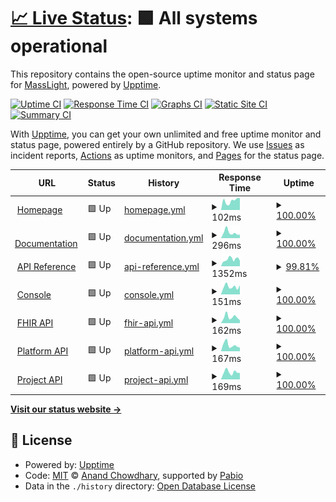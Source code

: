 # [📈 Live Status](https://masslight.github.io/upptime): <!--live status--> **🟩 All systems operational**

This repository contains the open-source uptime monitor and status page for [MassLight](https://masslight.github.io/upptime), powered by [Upptime](https://github.com/upptime/upptime).

[![Uptime CI](https://github.com/masslight/upptime/workflows/Uptime%20CI/badge.svg)](https://github.com/masslight/upptime/actions?query=workflow%3A%22Uptime+CI%22)
[![Response Time CI](https://github.com/masslight/upptime/workflows/Response%20Time%20CI/badge.svg)](https://github.com/masslight/upptime/actions?query=workflow%3A%22Response+Time+CI%22)
[![Graphs CI](https://github.com/masslight/upptime/workflows/Graphs%20CI/badge.svg)](https://github.com/masslight/upptime/actions?query=workflow%3A%22Graphs+CI%22)
[![Static Site CI](https://github.com/masslight/upptime/workflows/Static%20Site%20CI/badge.svg)](https://github.com/masslight/upptime/actions?query=workflow%3A%22Static+Site+CI%22)
[![Summary CI](https://github.com/masslight/upptime/workflows/Summary%20CI/badge.svg)](https://github.com/masslight/upptime/actions?query=workflow%3A%22Summary+CI%22)

With [Upptime](https://upptime.js.org), you can get your own unlimited and free uptime monitor and status page, powered entirely by a GitHub repository. We use [Issues](https://github.com/masslight/upptime/issues) as incident reports, [Actions](https://github.com/masslight/upptime/actions) as uptime monitors, and [Pages](https://masslight.github.io/upptime) for the status page.

<!--start: status pages-->
<!-- This summary is generated by Upptime (https://github.com/upptime/upptime) -->
<!-- Do not edit this manually, your changes will be overwritten -->
<!-- prettier-ignore -->
| URL | Status | History | Response Time | Uptime |
| --- | ------ | ------- | ------------- | ------ |
| <img alt="" src="https://icons.duckduckgo.com/ip3/www.zapehr.com.ico" height="13"> [Homepage](https://www.zapehr.com) | 🟩 Up | [homepage.yml](https://github.com/masslight/upptime/commits/HEAD/history/homepage.yml) | <details><summary><img alt="Response time graph" src="./graphs/homepage/response-time-week.png" height="20"> 102ms</summary><br><a href="https://status.zapehr.com/history/homepage"><img alt="Response time 193" src="https://img.shields.io/endpoint?url=https%3A%2F%2Fraw.githubusercontent.com%2Fmasslight%2Fupptime%2FHEAD%2Fapi%2Fhomepage%2Fresponse-time.json"></a><br><a href="https://status.zapehr.com/history/homepage"><img alt="24-hour response time 132" src="https://img.shields.io/endpoint?url=https%3A%2F%2Fraw.githubusercontent.com%2Fmasslight%2Fupptime%2FHEAD%2Fapi%2Fhomepage%2Fresponse-time-day.json"></a><br><a href="https://status.zapehr.com/history/homepage"><img alt="7-day response time 102" src="https://img.shields.io/endpoint?url=https%3A%2F%2Fraw.githubusercontent.com%2Fmasslight%2Fupptime%2FHEAD%2Fapi%2Fhomepage%2Fresponse-time-week.json"></a><br><a href="https://status.zapehr.com/history/homepage"><img alt="30-day response time 102" src="https://img.shields.io/endpoint?url=https%3A%2F%2Fraw.githubusercontent.com%2Fmasslight%2Fupptime%2FHEAD%2Fapi%2Fhomepage%2Fresponse-time-month.json"></a><br><a href="https://status.zapehr.com/history/homepage"><img alt="1-year response time 193" src="https://img.shields.io/endpoint?url=https%3A%2F%2Fraw.githubusercontent.com%2Fmasslight%2Fupptime%2FHEAD%2Fapi%2Fhomepage%2Fresponse-time-year.json"></a></details> | <details><summary><a href="https://status.zapehr.com/history/homepage">100.00%</a></summary><a href="https://status.zapehr.com/history/homepage"><img alt="All-time uptime 100.00%" src="https://img.shields.io/endpoint?url=https%3A%2F%2Fraw.githubusercontent.com%2Fmasslight%2Fupptime%2FHEAD%2Fapi%2Fhomepage%2Fuptime.json"></a><br><a href="https://status.zapehr.com/history/homepage"><img alt="24-hour uptime 100.00%" src="https://img.shields.io/endpoint?url=https%3A%2F%2Fraw.githubusercontent.com%2Fmasslight%2Fupptime%2FHEAD%2Fapi%2Fhomepage%2Fuptime-day.json"></a><br><a href="https://status.zapehr.com/history/homepage"><img alt="7-day uptime 100.00%" src="https://img.shields.io/endpoint?url=https%3A%2F%2Fraw.githubusercontent.com%2Fmasslight%2Fupptime%2FHEAD%2Fapi%2Fhomepage%2Fuptime-week.json"></a><br><a href="https://status.zapehr.com/history/homepage"><img alt="30-day uptime 100.00%" src="https://img.shields.io/endpoint?url=https%3A%2F%2Fraw.githubusercontent.com%2Fmasslight%2Fupptime%2FHEAD%2Fapi%2Fhomepage%2Fuptime-month.json"></a><br><a href="https://status.zapehr.com/history/homepage"><img alt="1-year uptime 100.00%" src="https://img.shields.io/endpoint?url=https%3A%2F%2Fraw.githubusercontent.com%2Fmasslight%2Fupptime%2FHEAD%2Fapi%2Fhomepage%2Fuptime-year.json"></a></details>
| <img alt="" src="https://icons.duckduckgo.com/ip3/docs.zapehr.com.ico" height="13"> [Documentation](https://docs.zapehr.com) | 🟩 Up | [documentation.yml](https://github.com/masslight/upptime/commits/HEAD/history/documentation.yml) | <details><summary><img alt="Response time graph" src="./graphs/documentation/response-time-week.png" height="20"> 296ms</summary><br><a href="https://status.zapehr.com/history/documentation"><img alt="Response time 352" src="https://img.shields.io/endpoint?url=https%3A%2F%2Fraw.githubusercontent.com%2Fmasslight%2Fupptime%2FHEAD%2Fapi%2Fdocumentation%2Fresponse-time.json"></a><br><a href="https://status.zapehr.com/history/documentation"><img alt="24-hour response time 184" src="https://img.shields.io/endpoint?url=https%3A%2F%2Fraw.githubusercontent.com%2Fmasslight%2Fupptime%2FHEAD%2Fapi%2Fdocumentation%2Fresponse-time-day.json"></a><br><a href="https://status.zapehr.com/history/documentation"><img alt="7-day response time 296" src="https://img.shields.io/endpoint?url=https%3A%2F%2Fraw.githubusercontent.com%2Fmasslight%2Fupptime%2FHEAD%2Fapi%2Fdocumentation%2Fresponse-time-week.json"></a><br><a href="https://status.zapehr.com/history/documentation"><img alt="30-day response time 326" src="https://img.shields.io/endpoint?url=https%3A%2F%2Fraw.githubusercontent.com%2Fmasslight%2Fupptime%2FHEAD%2Fapi%2Fdocumentation%2Fresponse-time-month.json"></a><br><a href="https://status.zapehr.com/history/documentation"><img alt="1-year response time 352" src="https://img.shields.io/endpoint?url=https%3A%2F%2Fraw.githubusercontent.com%2Fmasslight%2Fupptime%2FHEAD%2Fapi%2Fdocumentation%2Fresponse-time-year.json"></a></details> | <details><summary><a href="https://status.zapehr.com/history/documentation">100.00%</a></summary><a href="https://status.zapehr.com/history/documentation"><img alt="All-time uptime 100.00%" src="https://img.shields.io/endpoint?url=https%3A%2F%2Fraw.githubusercontent.com%2Fmasslight%2Fupptime%2FHEAD%2Fapi%2Fdocumentation%2Fuptime.json"></a><br><a href="https://status.zapehr.com/history/documentation"><img alt="24-hour uptime 100.00%" src="https://img.shields.io/endpoint?url=https%3A%2F%2Fraw.githubusercontent.com%2Fmasslight%2Fupptime%2FHEAD%2Fapi%2Fdocumentation%2Fuptime-day.json"></a><br><a href="https://status.zapehr.com/history/documentation"><img alt="7-day uptime 100.00%" src="https://img.shields.io/endpoint?url=https%3A%2F%2Fraw.githubusercontent.com%2Fmasslight%2Fupptime%2FHEAD%2Fapi%2Fdocumentation%2Fuptime-week.json"></a><br><a href="https://status.zapehr.com/history/documentation"><img alt="30-day uptime 100.00%" src="https://img.shields.io/endpoint?url=https%3A%2F%2Fraw.githubusercontent.com%2Fmasslight%2Fupptime%2FHEAD%2Fapi%2Fdocumentation%2Fuptime-month.json"></a><br><a href="https://status.zapehr.com/history/documentation"><img alt="1-year uptime 100.00%" src="https://img.shields.io/endpoint?url=https%3A%2F%2Fraw.githubusercontent.com%2Fmasslight%2Fupptime%2FHEAD%2Fapi%2Fdocumentation%2Fuptime-year.json"></a></details>
| <img alt="" src="https://icons.duckduckgo.com/ip3/api-reference.zapehr.com.ico" height="13"> [API Reference](https://api-reference.zapehr.com) | 🟩 Up | [api-reference.yml](https://github.com/masslight/upptime/commits/HEAD/history/api-reference.yml) | <details><summary><img alt="Response time graph" src="./graphs/api-reference/response-time-week.png" height="20"> 1352ms</summary><br><a href="https://status.zapehr.com/history/api-reference"><img alt="Response time 1288" src="https://img.shields.io/endpoint?url=https%3A%2F%2Fraw.githubusercontent.com%2Fmasslight%2Fupptime%2FHEAD%2Fapi%2Fapi-reference%2Fresponse-time.json"></a><br><a href="https://status.zapehr.com/history/api-reference"><img alt="24-hour response time 1047" src="https://img.shields.io/endpoint?url=https%3A%2F%2Fraw.githubusercontent.com%2Fmasslight%2Fupptime%2FHEAD%2Fapi%2Fapi-reference%2Fresponse-time-day.json"></a><br><a href="https://status.zapehr.com/history/api-reference"><img alt="7-day response time 1352" src="https://img.shields.io/endpoint?url=https%3A%2F%2Fraw.githubusercontent.com%2Fmasslight%2Fupptime%2FHEAD%2Fapi%2Fapi-reference%2Fresponse-time-week.json"></a><br><a href="https://status.zapehr.com/history/api-reference"><img alt="30-day response time 1177" src="https://img.shields.io/endpoint?url=https%3A%2F%2Fraw.githubusercontent.com%2Fmasslight%2Fupptime%2FHEAD%2Fapi%2Fapi-reference%2Fresponse-time-month.json"></a><br><a href="https://status.zapehr.com/history/api-reference"><img alt="1-year response time 1288" src="https://img.shields.io/endpoint?url=https%3A%2F%2Fraw.githubusercontent.com%2Fmasslight%2Fupptime%2FHEAD%2Fapi%2Fapi-reference%2Fresponse-time-year.json"></a></details> | <details><summary><a href="https://status.zapehr.com/history/api-reference">99.81%</a></summary><a href="https://status.zapehr.com/history/api-reference"><img alt="All-time uptime 99.95%" src="https://img.shields.io/endpoint?url=https%3A%2F%2Fraw.githubusercontent.com%2Fmasslight%2Fupptime%2FHEAD%2Fapi%2Fapi-reference%2Fuptime.json"></a><br><a href="https://status.zapehr.com/history/api-reference"><img alt="24-hour uptime 100.00%" src="https://img.shields.io/endpoint?url=https%3A%2F%2Fraw.githubusercontent.com%2Fmasslight%2Fupptime%2FHEAD%2Fapi%2Fapi-reference%2Fuptime-day.json"></a><br><a href="https://status.zapehr.com/history/api-reference"><img alt="7-day uptime 99.81%" src="https://img.shields.io/endpoint?url=https%3A%2F%2Fraw.githubusercontent.com%2Fmasslight%2Fupptime%2FHEAD%2Fapi%2Fapi-reference%2Fuptime-week.json"></a><br><a href="https://status.zapehr.com/history/api-reference"><img alt="30-day uptime 99.96%" src="https://img.shields.io/endpoint?url=https%3A%2F%2Fraw.githubusercontent.com%2Fmasslight%2Fupptime%2FHEAD%2Fapi%2Fapi-reference%2Fuptime-month.json"></a><br><a href="https://status.zapehr.com/history/api-reference"><img alt="1-year uptime 99.95%" src="https://img.shields.io/endpoint?url=https%3A%2F%2Fraw.githubusercontent.com%2Fmasslight%2Fupptime%2FHEAD%2Fapi%2Fapi-reference%2Fuptime-year.json"></a></details>
| <img alt="" src="https://icons.duckduckgo.com/ip3/console.zapehr.com.ico" height="13"> [Console](https://console.zapehr.com) | 🟩 Up | [console.yml](https://github.com/masslight/upptime/commits/HEAD/history/console.yml) | <details><summary><img alt="Response time graph" src="./graphs/console/response-time-week.png" height="20"> 151ms</summary><br><a href="https://status.zapehr.com/history/console"><img alt="Response time 270" src="https://img.shields.io/endpoint?url=https%3A%2F%2Fraw.githubusercontent.com%2Fmasslight%2Fupptime%2FHEAD%2Fapi%2Fconsole%2Fresponse-time.json"></a><br><a href="https://status.zapehr.com/history/console"><img alt="24-hour response time 178" src="https://img.shields.io/endpoint?url=https%3A%2F%2Fraw.githubusercontent.com%2Fmasslight%2Fupptime%2FHEAD%2Fapi%2Fconsole%2Fresponse-time-day.json"></a><br><a href="https://status.zapehr.com/history/console"><img alt="7-day response time 151" src="https://img.shields.io/endpoint?url=https%3A%2F%2Fraw.githubusercontent.com%2Fmasslight%2Fupptime%2FHEAD%2Fapi%2Fconsole%2Fresponse-time-week.json"></a><br><a href="https://status.zapehr.com/history/console"><img alt="30-day response time 173" src="https://img.shields.io/endpoint?url=https%3A%2F%2Fraw.githubusercontent.com%2Fmasslight%2Fupptime%2FHEAD%2Fapi%2Fconsole%2Fresponse-time-month.json"></a><br><a href="https://status.zapehr.com/history/console"><img alt="1-year response time 270" src="https://img.shields.io/endpoint?url=https%3A%2F%2Fraw.githubusercontent.com%2Fmasslight%2Fupptime%2FHEAD%2Fapi%2Fconsole%2Fresponse-time-year.json"></a></details> | <details><summary><a href="https://status.zapehr.com/history/console">100.00%</a></summary><a href="https://status.zapehr.com/history/console"><img alt="All-time uptime 100.00%" src="https://img.shields.io/endpoint?url=https%3A%2F%2Fraw.githubusercontent.com%2Fmasslight%2Fupptime%2FHEAD%2Fapi%2Fconsole%2Fuptime.json"></a><br><a href="https://status.zapehr.com/history/console"><img alt="24-hour uptime 100.00%" src="https://img.shields.io/endpoint?url=https%3A%2F%2Fraw.githubusercontent.com%2Fmasslight%2Fupptime%2FHEAD%2Fapi%2Fconsole%2Fuptime-day.json"></a><br><a href="https://status.zapehr.com/history/console"><img alt="7-day uptime 100.00%" src="https://img.shields.io/endpoint?url=https%3A%2F%2Fraw.githubusercontent.com%2Fmasslight%2Fupptime%2FHEAD%2Fapi%2Fconsole%2Fuptime-week.json"></a><br><a href="https://status.zapehr.com/history/console"><img alt="30-day uptime 100.00%" src="https://img.shields.io/endpoint?url=https%3A%2F%2Fraw.githubusercontent.com%2Fmasslight%2Fupptime%2FHEAD%2Fapi%2Fconsole%2Fuptime-month.json"></a><br><a href="https://status.zapehr.com/history/console"><img alt="1-year uptime 100.00%" src="https://img.shields.io/endpoint?url=https%3A%2F%2Fraw.githubusercontent.com%2Fmasslight%2Fupptime%2FHEAD%2Fapi%2Fconsole%2Fuptime-year.json"></a></details>
| <img alt="" src="https://zapehr-public-files.s3.amazonaws.com/favicon.png" height="13"> [FHIR API](https://fhir-api.zapehr.com/version) | 🟩 Up | [fhir-api.yml](https://github.com/masslight/upptime/commits/HEAD/history/fhir-api.yml) | <details><summary><img alt="Response time graph" src="./graphs/fhir-api/response-time-week.png" height="20"> 162ms</summary><br><a href="https://status.zapehr.com/history/fhir-api"><img alt="Response time 212" src="https://img.shields.io/endpoint?url=https%3A%2F%2Fraw.githubusercontent.com%2Fmasslight%2Fupptime%2FHEAD%2Fapi%2Ffhir-api%2Fresponse-time.json"></a><br><a href="https://status.zapehr.com/history/fhir-api"><img alt="24-hour response time 77" src="https://img.shields.io/endpoint?url=https%3A%2F%2Fraw.githubusercontent.com%2Fmasslight%2Fupptime%2FHEAD%2Fapi%2Ffhir-api%2Fresponse-time-day.json"></a><br><a href="https://status.zapehr.com/history/fhir-api"><img alt="7-day response time 162" src="https://img.shields.io/endpoint?url=https%3A%2F%2Fraw.githubusercontent.com%2Fmasslight%2Fupptime%2FHEAD%2Fapi%2Ffhir-api%2Fresponse-time-week.json"></a><br><a href="https://status.zapehr.com/history/fhir-api"><img alt="30-day response time 190" src="https://img.shields.io/endpoint?url=https%3A%2F%2Fraw.githubusercontent.com%2Fmasslight%2Fupptime%2FHEAD%2Fapi%2Ffhir-api%2Fresponse-time-month.json"></a><br><a href="https://status.zapehr.com/history/fhir-api"><img alt="1-year response time 212" src="https://img.shields.io/endpoint?url=https%3A%2F%2Fraw.githubusercontent.com%2Fmasslight%2Fupptime%2FHEAD%2Fapi%2Ffhir-api%2Fresponse-time-year.json"></a></details> | <details><summary><a href="https://status.zapehr.com/history/fhir-api">100.00%</a></summary><a href="https://status.zapehr.com/history/fhir-api"><img alt="All-time uptime 100.00%" src="https://img.shields.io/endpoint?url=https%3A%2F%2Fraw.githubusercontent.com%2Fmasslight%2Fupptime%2FHEAD%2Fapi%2Ffhir-api%2Fuptime.json"></a><br><a href="https://status.zapehr.com/history/fhir-api"><img alt="24-hour uptime 100.00%" src="https://img.shields.io/endpoint?url=https%3A%2F%2Fraw.githubusercontent.com%2Fmasslight%2Fupptime%2FHEAD%2Fapi%2Ffhir-api%2Fuptime-day.json"></a><br><a href="https://status.zapehr.com/history/fhir-api"><img alt="7-day uptime 100.00%" src="https://img.shields.io/endpoint?url=https%3A%2F%2Fraw.githubusercontent.com%2Fmasslight%2Fupptime%2FHEAD%2Fapi%2Ffhir-api%2Fuptime-week.json"></a><br><a href="https://status.zapehr.com/history/fhir-api"><img alt="30-day uptime 100.00%" src="https://img.shields.io/endpoint?url=https%3A%2F%2Fraw.githubusercontent.com%2Fmasslight%2Fupptime%2FHEAD%2Fapi%2Ffhir-api%2Fuptime-month.json"></a><br><a href="https://status.zapehr.com/history/fhir-api"><img alt="1-year uptime 100.00%" src="https://img.shields.io/endpoint?url=https%3A%2F%2Fraw.githubusercontent.com%2Fmasslight%2Fupptime%2FHEAD%2Fapi%2Ffhir-api%2Fuptime-year.json"></a></details>
| <img alt="" src="https://zapehr-public-files.s3.amazonaws.com/favicon.png" height="13"> [Platform API](https://platform-api.zapehr.com/v1/version) | 🟩 Up | [platform-api.yml](https://github.com/masslight/upptime/commits/HEAD/history/platform-api.yml) | <details><summary><img alt="Response time graph" src="./graphs/platform-api/response-time-week.png" height="20"> 167ms</summary><br><a href="https://status.zapehr.com/history/platform-api"><img alt="Response time 206" src="https://img.shields.io/endpoint?url=https%3A%2F%2Fraw.githubusercontent.com%2Fmasslight%2Fupptime%2FHEAD%2Fapi%2Fplatform-api%2Fresponse-time.json"></a><br><a href="https://status.zapehr.com/history/platform-api"><img alt="24-hour response time 97" src="https://img.shields.io/endpoint?url=https%3A%2F%2Fraw.githubusercontent.com%2Fmasslight%2Fupptime%2FHEAD%2Fapi%2Fplatform-api%2Fresponse-time-day.json"></a><br><a href="https://status.zapehr.com/history/platform-api"><img alt="7-day response time 167" src="https://img.shields.io/endpoint?url=https%3A%2F%2Fraw.githubusercontent.com%2Fmasslight%2Fupptime%2FHEAD%2Fapi%2Fplatform-api%2Fresponse-time-week.json"></a><br><a href="https://status.zapehr.com/history/platform-api"><img alt="30-day response time 192" src="https://img.shields.io/endpoint?url=https%3A%2F%2Fraw.githubusercontent.com%2Fmasslight%2Fupptime%2FHEAD%2Fapi%2Fplatform-api%2Fresponse-time-month.json"></a><br><a href="https://status.zapehr.com/history/platform-api"><img alt="1-year response time 206" src="https://img.shields.io/endpoint?url=https%3A%2F%2Fraw.githubusercontent.com%2Fmasslight%2Fupptime%2FHEAD%2Fapi%2Fplatform-api%2Fresponse-time-year.json"></a></details> | <details><summary><a href="https://status.zapehr.com/history/platform-api">100.00%</a></summary><a href="https://status.zapehr.com/history/platform-api"><img alt="All-time uptime 100.00%" src="https://img.shields.io/endpoint?url=https%3A%2F%2Fraw.githubusercontent.com%2Fmasslight%2Fupptime%2FHEAD%2Fapi%2Fplatform-api%2Fuptime.json"></a><br><a href="https://status.zapehr.com/history/platform-api"><img alt="24-hour uptime 100.00%" src="https://img.shields.io/endpoint?url=https%3A%2F%2Fraw.githubusercontent.com%2Fmasslight%2Fupptime%2FHEAD%2Fapi%2Fplatform-api%2Fuptime-day.json"></a><br><a href="https://status.zapehr.com/history/platform-api"><img alt="7-day uptime 100.00%" src="https://img.shields.io/endpoint?url=https%3A%2F%2Fraw.githubusercontent.com%2Fmasslight%2Fupptime%2FHEAD%2Fapi%2Fplatform-api%2Fuptime-week.json"></a><br><a href="https://status.zapehr.com/history/platform-api"><img alt="30-day uptime 100.00%" src="https://img.shields.io/endpoint?url=https%3A%2F%2Fraw.githubusercontent.com%2Fmasslight%2Fupptime%2FHEAD%2Fapi%2Fplatform-api%2Fuptime-month.json"></a><br><a href="https://status.zapehr.com/history/platform-api"><img alt="1-year uptime 100.00%" src="https://img.shields.io/endpoint?url=https%3A%2F%2Fraw.githubusercontent.com%2Fmasslight%2Fupptime%2FHEAD%2Fapi%2Fplatform-api%2Fuptime-year.json"></a></details>
| <img alt="" src="https://zapehr-public-files.s3.amazonaws.com/favicon.png" height="13"> [Project API](https://project-api.zapehr.com/v1/version) | 🟩 Up | [project-api.yml](https://github.com/masslight/upptime/commits/HEAD/history/project-api.yml) | <details><summary><img alt="Response time graph" src="./graphs/project-api/response-time-week.png" height="20"> 169ms</summary><br><a href="https://status.zapehr.com/history/project-api"><img alt="Response time 216" src="https://img.shields.io/endpoint?url=https%3A%2F%2Fraw.githubusercontent.com%2Fmasslight%2Fupptime%2FHEAD%2Fapi%2Fproject-api%2Fresponse-time.json"></a><br><a href="https://status.zapehr.com/history/project-api"><img alt="24-hour response time 152" src="https://img.shields.io/endpoint?url=https%3A%2F%2Fraw.githubusercontent.com%2Fmasslight%2Fupptime%2FHEAD%2Fapi%2Fproject-api%2Fresponse-time-day.json"></a><br><a href="https://status.zapehr.com/history/project-api"><img alt="7-day response time 169" src="https://img.shields.io/endpoint?url=https%3A%2F%2Fraw.githubusercontent.com%2Fmasslight%2Fupptime%2FHEAD%2Fapi%2Fproject-api%2Fresponse-time-week.json"></a><br><a href="https://status.zapehr.com/history/project-api"><img alt="30-day response time 194" src="https://img.shields.io/endpoint?url=https%3A%2F%2Fraw.githubusercontent.com%2Fmasslight%2Fupptime%2FHEAD%2Fapi%2Fproject-api%2Fresponse-time-month.json"></a><br><a href="https://status.zapehr.com/history/project-api"><img alt="1-year response time 216" src="https://img.shields.io/endpoint?url=https%3A%2F%2Fraw.githubusercontent.com%2Fmasslight%2Fupptime%2FHEAD%2Fapi%2Fproject-api%2Fresponse-time-year.json"></a></details> | <details><summary><a href="https://status.zapehr.com/history/project-api">100.00%</a></summary><a href="https://status.zapehr.com/history/project-api"><img alt="All-time uptime 100.00%" src="https://img.shields.io/endpoint?url=https%3A%2F%2Fraw.githubusercontent.com%2Fmasslight%2Fupptime%2FHEAD%2Fapi%2Fproject-api%2Fuptime.json"></a><br><a href="https://status.zapehr.com/history/project-api"><img alt="24-hour uptime 100.00%" src="https://img.shields.io/endpoint?url=https%3A%2F%2Fraw.githubusercontent.com%2Fmasslight%2Fupptime%2FHEAD%2Fapi%2Fproject-api%2Fuptime-day.json"></a><br><a href="https://status.zapehr.com/history/project-api"><img alt="7-day uptime 100.00%" src="https://img.shields.io/endpoint?url=https%3A%2F%2Fraw.githubusercontent.com%2Fmasslight%2Fupptime%2FHEAD%2Fapi%2Fproject-api%2Fuptime-week.json"></a><br><a href="https://status.zapehr.com/history/project-api"><img alt="30-day uptime 100.00%" src="https://img.shields.io/endpoint?url=https%3A%2F%2Fraw.githubusercontent.com%2Fmasslight%2Fupptime%2FHEAD%2Fapi%2Fproject-api%2Fuptime-month.json"></a><br><a href="https://status.zapehr.com/history/project-api"><img alt="1-year uptime 100.00%" src="https://img.shields.io/endpoint?url=https%3A%2F%2Fraw.githubusercontent.com%2Fmasslight%2Fupptime%2FHEAD%2Fapi%2Fproject-api%2Fuptime-year.json"></a></details>

<!--end: status pages-->

[**Visit our status website →**](https://masslight.github.io/upptime)

## 📄 License

- Powered by: [Upptime](https://github.com/upptime/upptime)
- Code: [MIT](./LICENSE) © [Anand Chowdhary](https://anandchowdhary.com), supported by [Pabio](https://pabio.com)
- Data in the `./history` directory: [Open Database License](https://opendatacommons.org/licenses/odbl/1-0/)
